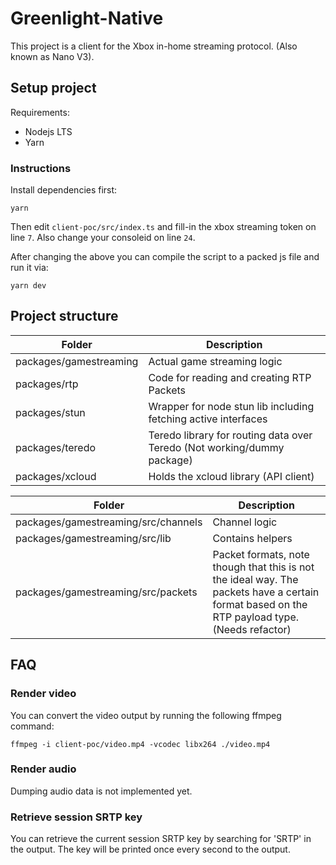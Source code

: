 # Greenlight-Native

This project is a client for the Xbox in-home streaming protocol. (Also known as Nano V3).

## Setup project

Requirements:
- Nodejs LTS
- Yarn

### Instructions

Install dependencies first:

    yarn

Then edit `client-poc/src/index.ts` and fill-in the xbox streaming token on line `7`. Also change your consoleid on line `24`.

After changing the above you can compile the script to a packed js file and run it via:

    yarn dev

## Project structure

| Folder | Description |
|--------|-------------|
| packages/gamestreaming | Actual game streaming logic |
| packages/rtp | Code for reading and creating RTP Packets |
| packages/stun | Wrapper for node stun lib including fetching active interfaces |
| packages/teredo | Teredo library for routing data over Teredo (Not working/dummy package) |
| packages/xcloud | Holds the xcloud library (API client) |

| Folder | Description |
|--------|-------------|
| packages/gamestreaming/src/channels | Channel logic |
| packages/gamestreaming/src/lib | Contains helpers |
| packages/gamestreaming/src/packets | Packet formats, note though that this is not the ideal way. The packets have a certain format based on the RTP payload type. (Needs refactor) |

## FAQ

### Render video

You can convert the video output by running the following ffmpeg command:

    ffmpeg -i client-poc/video.mp4 -vcodec libx264 ./video.mp4

### Render audio

Dumping audio data is not implemented yet.

### Retrieve session SRTP key

You can retrieve the current session SRTP key by searching for 'SRTP' in the output. The key will be printed once every second to the output.
